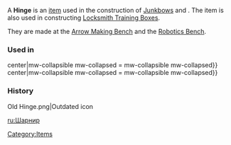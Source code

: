 A **Hinge** is an [item](Items.md "wikilink") used in the construction of
[Junkbows](Junkbow.md "wikilink") and [](Crossbow_Parts.md). The item is also used in constructing
[Locksmith Training Boxes](Locksmith_Training_Box.md "wikilink").

They are made at the [Arrow Making Bench](Arrow_Making_Bench.md "wikilink")
and the [Robotics Bench](Robotics_Bench.md "wikilink").

### Used in

center\|mw-collapsible mw-collapsed = mw-collapsible mw-collapsed}}
center\|mw-collapsible mw-collapsed = mw-collapsible mw-collapsed}}

### History

Old Hinge.png\|Outdated icon

[ru:Шарнир](ru:Шарнир "wikilink")

[Category:Items](Category:Items "wikilink")